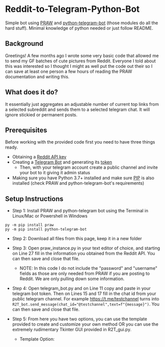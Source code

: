 # Reddit-to-Telegram-Python-Bot
Simple bot using [PRAW](https://github.com/praw-dev/praw) and [python-telegram-bot](https://github.com/python-telegram-bot/python-telegram-bot) (those modules do all the hard stuff). Minimal knowledge of python needed or just follow README.

## Background
Greetings! A few months ago I wrote some very basic code that allowed me to send my GF batches of cute pictures from Reddit. Everyone I told about this was interested so I thought I might as well put the code out their so I can save at least one person a few hours of reading the PRAW documentation and writing this.

## What does it do?
It essentially just aggregates an adjustable number of current top links from a selected subreddit and sends them to a selected telegram chat. It will ignore stickied or permanent posts.

## Prerequisites
Before working with the provided code first you need to have three things ready.
* Obtaining a [Reddit API key](https://www.reddit.com/wiki/api)
* Creating a [Telegram Bot](https://core.telegram.org/bots) and generating its [token](https://core.telegram.org/bots#generating-an-authorization-token)
  - Then, with your telegram account create a public channel and invite your bot to it giving it admin status
* Making sure you have Python 3.7+ installed and make sure [PIP](https://docs.python.org/3/installing/index.html) is also installed (check PRAW and python-telegram-bot's requirements)

## Setup Instructions
* Step 1: Install PRAW and python-telegram bot using the Terminal in Linux/Mac or Powershell in Windows

 ```
 py -m pip install praw
 py -m pip install python-telegram-bot
 ```
 
* Step 2: Download all files from this page, keep it in a new folder

* Step 3: Open praw_instance.py in your text editor of choice, and starting on Line 27 fill in the information you obtained from the Reddit API. You can then save and close that file.
  * NOTE: In this code I do not include the "password" and "username" fields as those are only needed from PRAW if you are posting to Reddit. We are only pulling down some information.
  
* Step 4: Open telegram_bot.py and on Line 11 copy and paste in your telegram bot token. Then on Lines 15 and 17 fill in the chat id from your public telegram channel. For example https://t.me/testchannel turns into ``R2T_bot.send_message(chat_id="@testchannel",text=f"{message}")``. 
You can then save and close that file.

* Step 5: From here you have two options, you can use the template provided to create and customize your own method OR you can use the extremely rudimentary Tkinter GUI provided in R2T_gui.py. 

  - Template Option:
